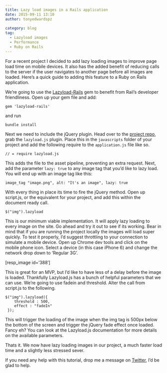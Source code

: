 ```yaml
---
title: Lazy load images in a Rails application
date: 2015-09-11 13:10
author: tonyedwardspz
  
category: blog
tag:
  - Lazyload images
  - Performance
  - Ruby on Rails
---
```

For a recent project I decided to add lazy loading images to improve page load time on mobile devices. It also has the added benefit of reducing calls to the server if the user navigates to another page before all images are loaded. Here&#8217;s a quick guide to adding this feature to a Ruby on Rails application.

We&#8217;re&nbsp;going to use the [Lazyload-Rails](https://github.com/jassa/lazyload-rails) gem to benefit from Rail&#8217;s developer friendliness. Open up your gem file and add:

<pre data-language="shell"><code>gem 'lazyload-rails'</code></pre>

and run

<pre data-language="shell"><code>bundle install</code></pre>

Next we need to include the jQuery plugin. Head over to the [project repo](https://github.com/tuupola/jquery_lazyload), grab the `lazyload.js` plugin. Place this in the `javascripts` folder of your project and add the following require to the `application.js` file like so.

<pre data-language="shell"><code>// = require lazyload.js</code></pre>

This adds the file to the asset pipeline, preventing an extra request. Next, add the parameter&nbsp;`lazy: true` to any image tag that you&#8217;d like to lazy load. You will end up with an image tag like this:

<pre data-language="shell"><code>image_tag "image.png", alt: "It's an image", lazy: true</code></pre>

With every thing in place its time to fire the jQuery method. Open up script.js, or the equivalent for your project, and add&nbsp;this within the document ready call.

<pre data-language="javascript"><code>$("img").lazyload</code></pre>

This is our minimum viable implementation. It will apply lazy loading to every image on the site. Go ahead and try it out to see if its working. Bear in mind that if you are running the project locally the images will load super quickly. To test it properly, I&#8217;d suggest throttling to your connection to simulate a mobile device. Open up Chrome dev tools and click on the mobile phone icon. Select a device (in this case iPhone 6) and change the network drop down to &#8216;Regular 3G&#8217;.

[resp_image id=&#8217;388&#8242;]

This is great for an MVP, but I&#8217;d like to have less of a delay before the image is loaded. Thankfully Lazyload.js has a bunch of helpful parameters that we can use. We&#8217;re going to use fadein and threshold. Alter the call from script.js to the following.

<pre data-language="javascript"><code>$("img").lazyload({
&nbsp; &nbsp; threshold : 500,
&nbsp; &nbsp; effect : "fadeIn"
 });</code></pre>

This will trigger the loading of the image when the img tag is 500px below the bottom of the screen and trigger the jQuery fade effect once loaded. Fancy eh? You can look at the Lazyload.js documentation for more details on the available parameters.

Thats it. We now have lazy loading images in our project, a much faster load time and a slightly less stressed sever.

If you need any help with this tutorial, drop me a message on <a href="http://twitter.com/tonyedwardspz" target="_blank">Twitter</a>, I&#8217;d be glad to help.
